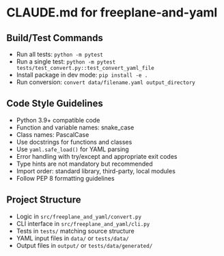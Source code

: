 # CLAUDE.md for freeplane-and-yaml

## Build/Test Commands
- Run all tests: `python -m pytest`
- Run a single test: `python -m pytest tests/test_convert.py::test_convert_yaml_file`
- Install package in dev mode: `pip install -e .`
- Run conversion: `convert data/filename.yaml output_directory`

## Code Style Guidelines
- Python 3.9+ compatible code
- Function and variable names: snake_case
- Class names: PascalCase
- Use docstrings for functions and classes
- Use `yaml.safe_load()` for YAML parsing
- Error handling with try/except and appropriate exit codes
- Type hints are not mandatory but recommended
- Import order: standard library, third-party, local modules
- Follow PEP 8 formatting guidelines

## Project Structure
- Logic in `src/freeplane_and_yaml/convert.py`
- CLI interface in `src/freeplane_and_yaml/cli.py`
- Tests in `tests/` matching source structure
- YAML input files in `data/` or `tests/data/`
- Output files in `output/` or `tests/data/generated/`
